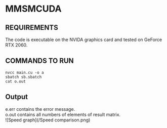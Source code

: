 # MMSMCUDA

## REQUIREMENTS
The code is executable on the NVIDA graphics card and tested on GeForce RTX 2060. <br>

## COMMANDS TO RUN
```
nvcc main.cu -o a
sbatch sb.sbatch
cat o.out
```

## Output
e.err contains the error message. <br>
o.out contains all numbers of elements of result matrix.<br>
![Speed graph](/Speed comparison.png)
